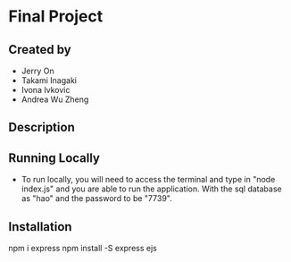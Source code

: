 # Final Project

## Created by
* Jerry On
* Takami Inagaki
* Ivona Ivkovic
* Andrea Wu Zheng 

## Description

## Running Locally
+ To run locally, you will need to access the terminal and type in "node index.js" and you are able to run the application. With the sql database as "hao" and the password to be "7739".

## Installation
npm i express
npm install -S express ejs